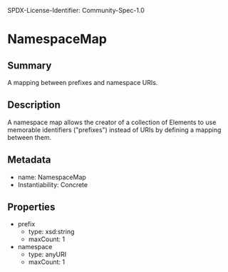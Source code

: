 SPDX-License-Identifier: Community-Spec-1.0

# NamespaceMap

## Summary

A mapping between prefixes and namespace URIs.

## Description

A namespace map allows the creator of a collection of Elements to use
memorable identifiers ("prefixes") instead of URIs by defining a mapping between them.

## Metadata

- name: NamespaceMap
- Instantiability: Concrete

## Properties

- prefix
  - type: xsd:string
  - maxCount: 1
- namespace
  - type: anyURI
  - maxCount: 1

